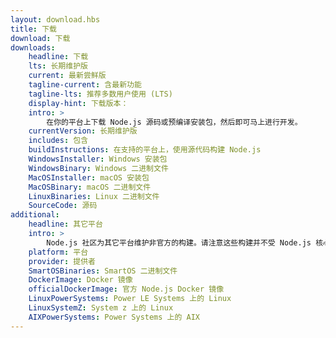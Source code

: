 ```yaml
---
layout: download.hbs
title: 下载
download: 下载
downloads:
    headline: 下载
    lts: 长期维护版
    current: 最新尝鲜版
    tagline-current: 含最新功能
    tagline-lts: 推荐多数用户使用 (LTS)
    display-hint: 下载版本：
    intro: >
        在你的平台上下载 Node.js 源码或预编译安装包，然后即可马上进行开发。
    currentVersion: 长期维护版
    includes: 包含
    buildInstructions: 在支持的平台上，使用源代码构建 Node.js
    WindowsInstaller: Windows 安装包
    WindowsBinary: Windows 二进制文件
    MacOSInstaller: macOS 安装包
    MacOSBinary: macOS 二进制文件
    LinuxBinaries: Linux 二进制文件
    SourceCode: 源码
additional:
    headline: 其它平台
    intro: >
        Node.js 社区为其它平台维护非官方的构建。请注意这些构建并不受 Node.js 核心团队技术支持，且可能尚未跟 Node.js 的当前维护版本保持一致。
    platform: 平台
    provider: 提供者
    SmartOSBinaries: SmartOS 二进制文件
    DockerImage: Docker 镜像
    officialDockerImage: 官方 Node.js Docker 镜像
    LinuxPowerSystems: Power LE Systems 上的 Linux
    LinuxSystemZ: System z 上的 Linux
    AIXPowerSystems: Power Systems 上的 AIX
---
```

